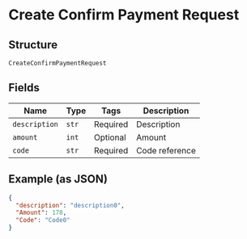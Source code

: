 
# Create Confirm Payment Request

## Structure

`CreateConfirmPaymentRequest`

## Fields

| Name | Type | Tags | Description |
|  --- | --- | --- | --- |
| `description` | `str` | Required | Description |
| `amount` | `int` | Optional | Amount |
| `code` | `str` | Required | Code reference |

## Example (as JSON)

```json
{
  "description": "description0",
  "Amount": 178,
  "Code": "Code0"
}
```

